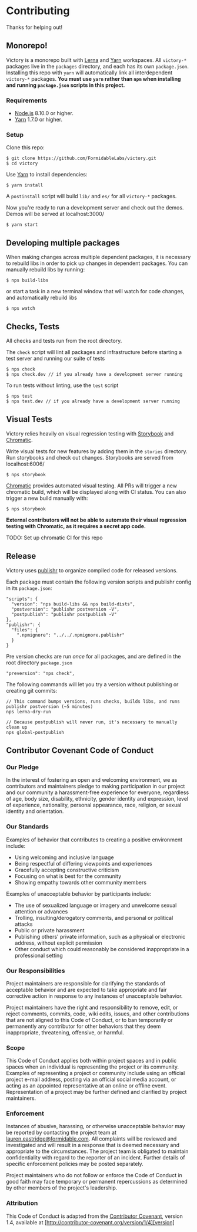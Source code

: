 Contributing
============

Thanks for helping out!

## Monorepo!

Victory is a monorepo built with [Lerna](https://lernajs.io/) and [Yarn](https://yarnpkg.com/) workspaces. All `victory-*` packages live in the `packages` directory, and each has its own `package.json`. Installing this repo with `yarn` will automatically link all interdependent `victory-*` packages. **You must use `yarn` rather than `npm` when installing and running `package.json` scripts in this project.**

### Requirements

- [Node.js](https://nodejs.org/) 8.10.0 or higher.
- [Yarn](https://yarnpkg.com/en/docs/install) 1.7.0 or higher.

### Setup

Clone this repo:

```console
$ git clone https://github.com/FormidableLabs/victory.git
$ cd victory
```

Use [Yarn](https://yarnpkg.com/) to install dependencies:

```console
$ yarn install
```

A `postinstall` script will build `lib/` and `es/` for all `victory-*` packages.

Now you're ready to run a development server and check out the demos. Demos will be served at localhost:3000/

```console
$ yarn start
```

## Developing multiple packages

When making changes across multiple dependent packages, it is necessary to rebuild libs in order to pick up changes in dependent packages. You can manually rebuild libs by running:

```console
$ nps build-libs
```

or start a task in a new terminal window that will watch for code changes, and automatically rebuild libs

```console
$ nps watch
```

## Checks, Tests

All checks and tests run from the root directory.

The `check` script will lint all packages and infrastructure before starting a test server and running our suite of tests

```console
$ nps check
$ nps check.dev // if you already have a development server running
```

To run tests without linting, use the `test` script

```console
$ nps test
$ nps test.dev // if you already have a development server running
```

## Visual Tests

Victory relies heavily on visual regression testing with [Storybook](https://storybook.js.org/) and [Chromatic](https://www.chromaticqa.com/).

Write visual tests for new features by adding them in the `stories` directory. Run storybooks and check out changes. Storybooks are served from localhost:6006/

```console
$ nps storybook
```

[Chromatic](https://www.chromaticqa.com/) provides automated visual testing. All PRs will trigger a new chromatic build, which will be displayed along with CI status. You can also trigger a new build manually with:

```console
$ nps storybook
```

**External contributors will not be able to automate their visual regression testing with Chromatic, as it requires a secret app code.**

TODO: Set up chromatic CI for this repo


## Release

Victory uses [publishr](https://github.com/FormidableLabs/publishr) to organize compiled code for released versions.

Each package must contain the following version scripts and publishr config in its `package.json`:

```
"scripts": {
  "version": "nps build-libs && nps build-dists",
  "postversion": "publishr postversion -V",
  "postpublish": "publishr postpublish -V"
},
"publishr": {
  "files": {
    ".npmignore": "../../.npmignore.publishr"
  }
}
```
Pre version checks are run _once_ for all packages, and are defined in the root directory `package.json`

```
"preversion": "nps check",
```

The following commands will let you try a version without publishing or creating git commits:

```console
// This command bumps versions, runs checks, builds libs, and runs publishr postversion (~5 minutes)
nps lerna-dry-run

// Because postpublish will never run, it's necessary to manually clean up
nps global-postpublish
```

## Contributor Covenant Code of Conduct

### Our Pledge

In the interest of fostering an open and welcoming environment, we as
contributors and maintainers pledge to making participation in our project and
our community a harassment-free experience for everyone, regardless of age, body
size, disability, ethnicity, gender identity and expression, level of
experience, nationality, personal appearance, race, religion, or sexual identity
and orientation.

### Our Standards

Examples of behavior that contributes to creating a positive environment
include:

* Using welcoming and inclusive language
* Being respectful of differing viewpoints and experiences
* Gracefully accepting constructive criticism
* Focusing on what is best for the community
* Showing empathy towards other community members

Examples of unacceptable behavior by participants include:

* The use of sexualized language or imagery and unwelcome sexual attention or
advances
* Trolling, insulting/derogatory comments, and personal or political attacks
* Public or private harassment
* Publishing others' private information, such as a physical or electronic
  address, without explicit permission
* Other conduct which could reasonably be considered inappropriate in a
  professional setting

### Our Responsibilities

Project maintainers are responsible for clarifying the standards of acceptable
behavior and are expected to take appropriate and fair corrective action in
response to any instances of unacceptable behavior.

Project maintainers have the right and responsibility to remove, edit, or
reject comments, commits, code, wiki edits, issues, and other contributions
that are not aligned to this Code of Conduct, or to ban temporarily or
permanently any contributor for other behaviors that they deem inappropriate,
threatening, offensive, or harmful.

### Scope

This Code of Conduct applies both within project spaces and in public spaces
when an individual is representing the project or its community. Examples of
representing a project or community include using an official project e-mail
address, posting via an official social media account, or acting as an appointed
representative at an online or offline event. Representation of a project may be
further defined and clarified by project maintainers.

### Enforcement

Instances of abusive, harassing, or otherwise unacceptable behavior may be
reported by contacting the project team at lauren.eastridge@formidable.com. All
complaints will be reviewed and investigated and will result in a response that
is deemed necessary and appropriate to the circumstances. The project team is
obligated to maintain confidentiality with regard to the reporter of an incident.
Further details of specific enforcement policies may be posted separately.

Project maintainers who do not follow or enforce the Code of Conduct in good
faith may face temporary or permanent repercussions as determined by other
members of the project's leadership.

### Attribution

This Code of Conduct is adapted from the [Contributor Covenant][homepage],
version 1.4, available at [http://contributor-covenant.org/version/1/4][version]

[homepage]: http://contributor-covenant.org
[version]: http://contributor-covenant.org/version/1/4/